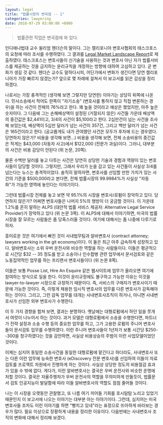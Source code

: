 ```yaml
---
layout: legal
title: "법률시장의 변곡점 -- 1"
categories: lawyering
date: 2018-07-29 03:00:00 +0900
---
```


> 법률관련 직업은 변곡점에 와 있다.

인디애나법대 교수 윌리엄 헨더슨의 말이다. 그는 캘리포니아 변호사협회의 태스크포스의 요청에 따라 조사를 수행하였다. 그 결과를 [Legal Market Landscape Report](http://board.calbar.ca.gov/docs/agendaItem/Public/agendaitem1000022382.pdf)로 제출하였다. 태스크포스는 변호사들이 신기술을 사용하는 것과 변호사 아닌 자가 법률서비스를 제공하는 것을 금지하는 윤리규칙을 개정하는 방향에 대하여 고심하고 있다. 곧 변화가 생길 것 같다. 헨더슨 교수도 말하다시피, 어딘가에서 변화가 생긴다면 당연 캘리포니아가 가장 빠르지 않겠는가?  앞으로 몇 차례에 걸쳐서 이 보고서를 읽은 감상을 정리하겠다.

나로서는 가장 충격적인 (생각해 보면 그렇지만 당연한) 이야기는 상당히 뒤쪽에 나온다. 민사소송에서 적어도 한쪽이 "자기소송" (변호사를 통하지 않고 직접 변론하는 경우)을 하는 사건이 전체의 76%라고 한다. 꽤 높을 것이라고 예상은 했었지만, 아주 높은 숫자이다. 그 다음에 그는 손해배상액이 설정된 (거절되지 않은) 사건들 가운데 배상액의 중간값은 $2,441이고, 3/4의 사건이 $5,100라고 한다. 2십만건이 넘는 사건을 조사해 보았는데, 배상액이 5십만 달러가 넘는 사건이 357건, 그리고 백만 달러가 넘는 사건은 165건이라고 한다. (공교롭게도 내가 관여했던 사건은 모두가 후자에 드는 경우였다. 당연하지 않은가? 비용을 생각해 보면...) 비용을 생각해 보면, 전체 소송비용의 중간값은 적게는 $43,000 (자동차 사고)에서 $122,000 (전문가 과실)이다. 그러니, 대부분의 사건은 비용 감당이 안된다 (위 논문, 20쪽).

물론 수백만 달러를 놓고 다투는 사건은 당연히 상당한 기술과 경험과 역량이 있는 변호사들이 담당할 것이다. 그렇지만, 그래서 우리가 눈을 감고 있는 사건들이 사실상 3/4를 넘는다는 뉴스는 충격적이었다. 솔직히 말하자면, 변호사를 선임할 만한 가치가 있는 사건의 기준을 $500,000라고 본다면, 전체 법률시장의 99.9984%가 사실상 "자동화"가 가능한 영역에 놓인다는 이야기이다.

그런데 법률시장 전체를 놓고 보면 약 95.1%의 시장을 변호사/로펌이 장악하고 있다. 당연하지 않은가? 어쩌면 변호사들은 나머지 5%의 행방이 더 궁금할 것이다. 이 가운데 1.2%를 흔히 말하는 ALPS (대안적 법률 서비스 제공자: Alternative Legal Service Provider)가 장악하고 있다 (위 논문 3쪽). 이 ALPS에 대해서 이야기하면, 미국의 법률시장을 잘 모르는 사람들은 좀 당혹스러울 것이다. 여기에 대해서는 좀 나중에 다루기로 하자.

흥미로운 것은 여기에서 빠진 것이 사내법무팀과 알바변호사 (contract attorney; lawyers working in the git economy)이다. 이 둘은 최근 아주 급속하게 성장하고 있다. 알바변호사는 소위 우버 운전사와 비슷한 역할을 하는 사람들이다. 이들은 평균적으로 시간당 $32 -- 35 정도를 받고 소송이나 인수합병 관련 업무에서 문서검토와 같은 노동집약적인 업무를 하는 프리랜서 변호사들이다 (위 논문 8쪽).

이들은 보통 Posse List, Hire An Esquire 같은 웹사이트에 업무가 올라오면 여기에 참여하는 방식으로 일을 한다. 이것이 윤리규정에도 불구하고 가능한 이유는 이것을 lawyer-to-lawyer 시장으로 규정하기 때문이다. 즉, 서비스의 구매자가 변호사이기 때문에 가능한 것이다. 즉, 이렇게 채용한 임시직 변호사의 업무를 다른 변호사가 감독해야 하는 것이다. 그리고, 그런 감독 업무를 대개는 사내변호사조직이 하거나, 아니면 사내변호사가 선임한 외부 변호사가 수행한다.

이 두 가지 경향을 합쳐 보면, 결과는 분명하다. 옛날에는 대형로펌에서 하던 일을 쪼개서 여럿이 나누어서 하는 것이다. 과거 모델은 대형로펌에서 소송을 수행한다면, 파트너가 전략 설정과 소송 수행 등의 중요한 업무를 하고, 그가 고용한 로펌의 주니어 변호사들이 문서검토 업무를 수행하였다. 이런 주니어 변호사들이 1년차가 보통 시간당 $250--300을 청구하였다는 것을 감안하면, 사실상 비용상승의 주범이 이런 사업모델이었던 것이다.

이제는 심지어 동일한 소송사건을 동일한 대형로펌에 맡긴다고 하더라도, 사내변호사 또는 다른 이런 업무에 능숙한 변호사 (eDiscovery 전문 변호사)를 선임하여 이들이 자료검토를 프로젝트 차원에서 진행하게 하는 것이다. 사실상 상당한 정도의 비용절감 효과가 있을 수 밖에 없다. 게다가, 이런 알바변호사는 결국은 우버 운전사와 비슷한 운명에 처할 것이다. 결국은 자율주행차가 우버 운전사의 역할을 무의미하게 만들듯이, 법률문서 검토 인공지능이 발달함에 따라 이들 알바변호사의 역할도 점점 줄어들 것이다.

나는 이 시장을 오랫동안 관찰했고, 또 나름 여기 끼어들 기회를 호시탐탐 노리고 있었기 때문인지 이 보고서에 나오는 이야기는 대부분 아는 이야기이다. 그런데, 심지어는 미국 변호사들 조차도 이런 이야기를 하면 "뻥치고 있네"라는 표정으로 뜨아하게 바라보는 경우가 많다. 필요 이상으로 장황하게 내용을 정리한 이유이다. 다음번에는 사내변호사 조직의 변화에 대해서 정리해 보겠다.
